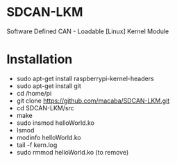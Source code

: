 # SDCAN-LKM
Software Defined CAN - Loadable [Linux] Kernel Module

# Installation

* sudo apt-get install raspberrypi-kernel-headers
* sudo apt-get install git
* cd /home/pi
* git clone https://github.com/macaba/SDCAN-LKM.git
* cd SDCAN-LKM/src
* make
* sudo insmod helloWorld.ko
* lsmod
* modinfo helloWorld.ko
* tail -f kern.log
* sudo rmmod helloWorld.ko (to remove)